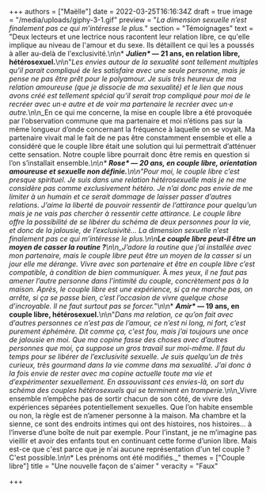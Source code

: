 +++
authors = ["Maëlle"]
date = 2022-03-25T16:16:34Z
draft = true
image = "/media/uploads/giphy-3-1.gif"
preview = "_La dimension sexuelle n’est finalement pas ce qui m’intéresse le plus._"
section = "Témoignages"
text = "Deux lecteurs et une lectrice nous racontent leur relation libre, ce qu'elle implique au niveau de l'amour et du sexe. Ils détaillent ce qui les a poussés à aller au-delà de l'exclusivité.\n\n* ___Julien*_ — 21 ans, en relation libre, hétérosexuel.__\n\n\"_Les envies autour de la sexualité sont tellement multiples qu’il parait compliqué de les satisfaire avec une seule personne, mais je pense ne pas être prêt pour le polyamour. Je suis très heureux de ma relation amoureuse (que je dissocie de ma sexualité) et le lien que nous avons créé est tellement spécial qu’il serait trop compliqué pour moi de le recréer avec un·e autre et de voir ma partenaire le recréer avec un·e autre._\n\n_En ce qui me concerne, la mise en couple libre a été provoquée par l’observation commune que ma partenaire et moi n’étions pas sur la même longueur d’onde concernant la fréquence à laquelle on se voyait. Ma partenaire vivait mal le fait de ne pas être constamment ensemble et elle a considéré que le couple libre était une solution qui lui permettrait d’atténuer cette sensation. Notre couple libre pourrait donc être remis en question si l’on s’installait ensemble._\n\n* ___Rose*_ — 20 ans, en couple libre, orientation amoureuse et sexuelle non définie.__\n\n\"_Pour moi, le couple libre c’est presque spirituel. Je suis dans une relation hétérosexuelle mais je ne me considère pas comme exclusivement hétéro. Je n’ai donc pas envie de me limiter à un humain et ce serait dommage de laisser passer d’autres relations. J’aime la liberté de pouvoir ressentir de l’attirance pour quelqu’un mais je ne vais pas chercher à ressentir cette attirance. Le couple libre offre la possibilité de se libérer du schéma de deux personnes pour la vie, et donc de la jalousie, de l’exclusivité... La dimension sexuelle n’est finalement pas ce qui m’intéresse le plus._\n\n**Le couple libre peut-il être un moyen de casser la routine ?**\n\n_J’adore la routine que j’ai installée avec mon partenaire, mais le couple libre peut être un moyen de la casser si un jour elle me dérange. Vivre avec son partenaire et être en couple libre c’est compatible, à condition de bien communiquer._ À _mes yeux, il ne faut pas amener l’autre personne dans l’intimité du couple, concrètement pas à la maison. Après, le couple libre est une expérience, si ça ne marche pas, on arrête, si ça se passe bien, c’est l’occasion de vivre quelque chose d’incroyable. Il ne faut surtout pas se forcer._\"\n\n* ___Amir*_ — 19 ans, en couple libre, hétérosexuel.__\n\n\"_Dans ma relation, ce qu’on fait avec d’autres personnes ce n’est pas de l’amour, ce n’est ni long, ni fort, c’est purement éphémère. Dit comme ça, c'est fou, mais j’ai toujours une once de jalousie en moi. Que ma copine fasse des choses avec d’autres personnes que moi, ça suppose un gros travail sur moi-même. Il faut du temps pour se libérer de l’exclusivité sexuelle. Je suis quelqu’un de très curieux, très gourmand dans la vie comme dans ma sexualité. J’ai donc à la fois envie de rester avec ma copine actuelle toute ma vie et d’expérimenter sexuellement. En assouvissant ces envies-là, on sort du schéma des couples hétérosexuels qui se terminent en tromperie._\n\n_Vivre ensemble n’empêche pas de sortir chacun de son côté, de vivre des expériences séparées potentiellement sexuelles. Que l’on habite ensemble ou non, la règle est de n’amener personne à la maison. Ma chambre et la sienne, ce sont des endroits intimes qui ont des histoires, nos histoires... à l’inverse d’une boîte de nuit par exemple. Pour l’instant, je ne m’imagine pas vieillir et avoir des enfants tout en continuant cette forme d’union libre. Mais est-ce que c'est parce que je n'ai aucune représentation d'un tel couple ? C'est possible._\n\n_* Les prénoms ont été modifiés._"
themes = ["Couple libre"]
title = "Une nouvelle façon de s'aimer "
veracity = "Faux"

+++
